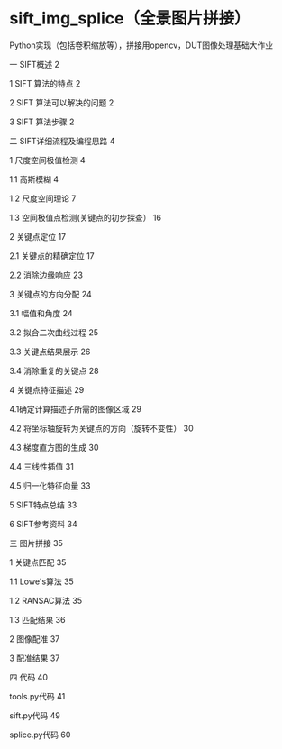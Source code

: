 # sift_img_splice（全景图片拼接）
Python实现（包括卷积缩放等），拼接用opencv，DUT图像处理基础大作业


一 SIFT概述	2

1 SIFT 算法的特点	2

2 SIFT 算法可以解决的问题	2

3 SIFT 算法步骤	2

二 SIFT详细流程及编程思路	4

1 尺度空间极值检测	4

1.1 高斯模糊	4

1.2 尺度空间理论	7

1.3 空间极值点检测(关键点的初步探查）	16

2 关键点定位	17

2.1 关键点的精确定位	17

2.2 消除边缘响应	23

3 关键点的方向分配	24

3.1 幅值和角度	24

3.2 拟合二次曲线过程	25

3.3 关键点结果展示	26

3.4 消除重复的关键点	28

4 关键点特征描述	29

4.1确定计算描述子所需的图像区域	29

4.2 将坐标轴旋转为关键点的方向（旋转不变性）	30

4.3 梯度直方图的生成	30

4.4 三线性插值	31

4.5 归一化特征向量	33

5 SIFT特点总结	33

6 SIFT参考资料	34

三 图片拼接	35

1 关键点匹配	35

1.1 Lowe's算法	35

1.2 RANSAC算法	35

1.3 匹配结果	36

2 图像配准	37

3 配准结果	37

四 代码	40

tools.py代码	41

sift.py代码	49

splice.py代码	60

